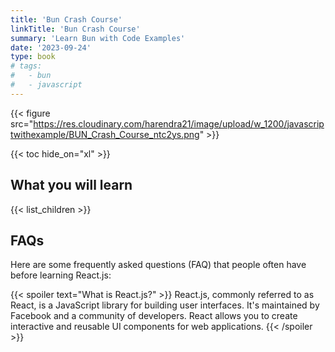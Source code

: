 ```yaml
---
title: 'Bun Crash Course'
linkTitle: 'Bun Crash Course'
summary: 'Learn Bun with Code Examples'
date: '2023-09-24'
type: book
# tags:
#   - bun
#   - javascript
---
```


{{< figure src="https://res.cloudinary.com/harendra21/image/upload/w_1200/javascriptwithexample/BUN_Crash_Course_ntc2ys.png" >}}

{{< toc hide_on="xl" >}}

## What you will learn

{{< list_children >}}

<!-- ## Meet your instructor

{{< mention "admin" >}} -->

## FAQs


Here are some frequently asked questions (FAQ) that people often have before learning React.js:

{{< spoiler text="What is React.js?" >}}
React.js, commonly referred to as React, is a JavaScript library for building user interfaces. It's maintained by Facebook and a community of developers. React allows you to create interactive and reusable UI components for web applications.
{{< /spoiler >}}
